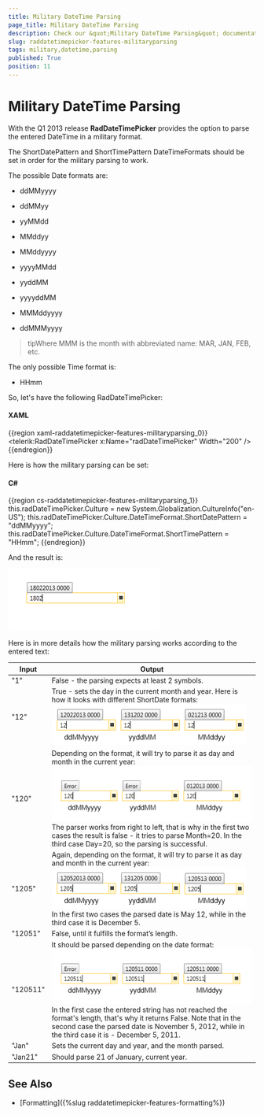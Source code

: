 ```yaml
---
title: Military DateTime Parsing
page_title: Military DateTime Parsing
description: Check our &quot;Military DateTime Parsing&quot; documentation article for the RadDateTimePicker WPF control.
slug: raddatetimepicker-features-militaryparsing
tags: military,datetime,parsing
published: True
position: 11
---
```


# Military DateTime Parsing

With the Q1 2013 release __RadDateTimePicker__ provides the option to parse the entered DateTime in a military format.

The ShortDatePattern and ShortTimePattern DateTimeFormats should be set in order for the military parsing to work. 

The possible Date formats are:

* ddMMyyyy

* ddMMyy

* yyMMdd

* MMddyy

* MMddyyyy

* yyyyMMdd

* yyddMM

* yyyyddMM

* MMMddyyyy

* ddMMMyyyy

>tipWhere MMM is the month with abbreviated name: MAR, JAN, FEB, etc.

The only possible Time format is:

* HHmm

So, let's have the following RadDateTimePicker:

#### __XAML__

{{region xaml-raddatetimepicker-features-militaryparsing_0}}
	<telerik:RadDateTimePicker x:Name="radDateTimePicker" Width="200" />
{{endregion}}

Here is how the military parsing can be set:

#### __C#__

{{region cs-raddatetimepicker-features-militaryparsing_1}}
	this.radDateTimePicker.Culture = new System.Globalization.CultureInfo("en-US");
	this.radDateTimePicker.Culture.DateTimeFormat.ShortDatePattern = "ddMMyyyy";
	this.radDateTimePicker.Culture.DateTimeFormat.ShortTimePattern = "HHmm";
{{endregion}}

And the result is:

![datetimepicker militaryparsing](images/datetimepicker_militaryparsing.png)

Here is in more details how the military parsing works according to the entered text:

Input	|	Output
---	|	---
"1"	|	False - the parsing expects at least 2 symbols.
"12"	|	True - sets the day in the current month and year. Here is how it looks with different ShortDate formats:<br/>![datetimepicker militaryparsing 1](images/datetimepicker_militaryparsing_1.png)
"120"	|	Depending on the format, it will try to parse it as day and month in the current year:<br/>![datetimepicker militaryparsing 2](images/datetimepicker_militaryparsing_2.png)<br/>The parser works from right to left, that is why in the first two cases the result is false - it tries to parse Month=20. In the third case Day=20, so the parsing is successful.
"1205"	|	Again, depending on the format, it will try to parse it as day and month in the current year:<br/>![datetimepicker militaryparsing 3](images/datetimepicker_militaryparsing_3.png)<br/>In the first two cases the parsed date is May 12, while in the third case it is December 5.
"12051"	|	False, until it fulfills the format’s length.
"120511"	|	It should be parsed depending on the date format:<br/>![datetimepicker militaryparsing 4](images/datetimepicker_militaryparsing_4.png)<br/>In the first case the entered string has not reached the format's length, that's why it returns False. Note that in the second case the parsed date is November 5, 2012, while in the third case it is - December 5, 2011.
"Jan"	|	Sets the current day and year, and the month parsed.
"Jan21"	|	Should parse 21 of January, current year.

## See Also

 * [Formatting]({%slug raddatetimepicker-features-formatting%})
